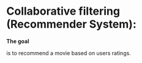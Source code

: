 # Collaborative filtering (Recommender System): 

**The goal** 

is to recommend a movie based on users ratings. 
